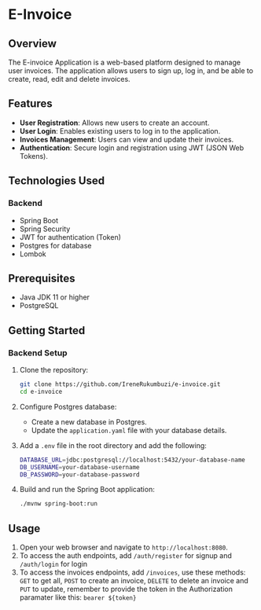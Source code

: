 # E-Invoice

## Overview
The E-invoice Application is a web-based platform designed to manage user invoices. The application allows users to sign up, log in, and be able to create, read, edit and delete invoices.

## Features
- **User Registration**: Allows new users to create an account.
- **User Login**: Enables existing users to log in to the application.
- **Invoices Management**: Users can view and update their invoices.
- **Authentication**: Secure login and registration using JWT (JSON Web Tokens).

## Technologies Used

### Backend
- Spring Boot
- Spring Security
- JWT for authentication (Token)
- Postgres for database
- Lombok

## Prerequisites

- Java JDK 11 or higher
- PostgreSQL

## Getting Started

### Backend Setup
1. Clone the repository:
    ```bash
    git clone https://github.com/IreneRukumbuzi/e-invoice.git
    cd e-invoice
    ```

2. Configure Postgres database:
    - Create a new database in Postgres.
    - Update the `application.yaml` file with your database details.

3. Add a `.env` file in the root directory and add the following:
    ```bash
    DATABASE_URL=jdbc:postgresql://localhost:5432/your-database-name
    DB_USERNAME=your-database-username
    DB_PASSWORD=your-database-password
    ```

4. Build and run the Spring Boot application:
    ```bash
    ./mvnw spring-boot:run
    ```

## Usage
1. Open your web browser and navigate to `http://localhost:8080`.
2. To access the auth endpoints, add ```/auth/register``` for signup and ```/auth/login``` for login
3. To access the invoices endpoints, add ```/invoices```, use these methods: ```GET``` to get all, ```POST``` to create an invoice, ```DELETE``` to delete an invoice and ```PUT``` to update, remember to provide the token in the Authorization paramater like this: ```bearer ${token}```
